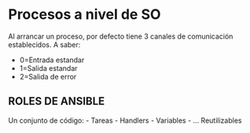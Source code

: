 # Procesos a nivel de SO

Al arrancar un proceso, por defecto tiene 3 canales de comunicación establecidos.
A saber:
- 0=Entrada estandar
- 1=Salida estandar
- 2=Salida de error


## ROLES DE ANSIBLE

Un conjunto de código:
    - Tareas
    - Handlers
    - Variables
    - ...
Reutilizables